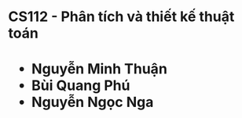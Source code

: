 <body>
  <h1>
    CS112 - Phân tích và thiết kế thuật toán
  <h1>

  <ul>
    <li>Nguyễn Minh Thuận
    <li>Bùi Quang Phú
    <li>Nguyễn Ngọc Nga
  <ul>
<body>
